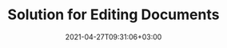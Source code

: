 ---
############################# Static ############################
layout: "product"
date: 2021-04-27T09:31:06+03:00
draft: false

############################# Head ############################
head_title: "Cloud, .NET, Java APIs & Online Document Editor Apps"
head_description: "Powerful, flexible and cross-platform document Editor SDKs, Cloud APIs & online apps to edit most common document file formats."

############################# Header ############################
title: "Solution for Editing Documents"
description: "Edit popular document formats (Microsoft Office, OpenOffice, HTML, XML and text) in any platform using API based document editor solution."

############################# APIs ###############################
apis:
  enable: true

  api:
    # api loop
    - title: "GroupDocs.Editor Cloud APIs Include"
      link: "/editor/family"
      label: "View All Cloud APIs"
      api_product:
        # api_product loop
        - link: "/editor/curl/"
          img_alt: "GroupDocs.Editor Cloud for cURL"
          image: "/sdk/272x272/groupdocs_editor-for-curl.webp"
          product: "GroupDocs.Editor"
          platform: "Cloud for cURL"
          content: "Work with cURL RESTful document editor API to modify document contents of Word, Excel, Presentations, HTML and Text documents in your applications."

        # api_product loop
        - link: "/editor/net/"
          img_alt: "GroupDocs.Editor Cloud SDK for .NET"
          image: "/sdk/272x272/groupdocs_editor-for-net.webp"
          product: "GroupDocs.Editor"
          platform: "Cloud SDK for .NET"
          content: "Add powerful document formats editing features in .NET applications using Cloud SDK for .NET. Edit MS Office, Web and XML documents."

          # api_product loop
        - link: "/editor/java/"
          img_alt: "GroupDocs.Editor Cloud SDK for Java"
          image: "/sdk/272x272/groupdocs_editor-for-java.webp"
          product: "GroupDocs.Editor"
          platform: "Cloud SDK for Java"
          content: "Advanced document editor SDK for Java applications to edit industry standard document file formats on any platform capable to call REST APIs."

    # api loop
    - title: "GroupDocs.Editor On Premise APIs Include"
      link: "https://products.groupdocs.com/editor/"
      label: "View All On Premise APIs"
      api_product:
        # api_product loop
        - link: "https://products.groupdocs.com/editor/net/"
          img_alt: "GroupDocs.Editor for .NET"
          image: "/logo/net/groupdocs-editor.png"
          product: "GroupDocs.Editor"
          platform: ".NET"
          content: "On Premise .NET API that helps your application to view, edit and then convert documents."

        # api_product loop
        - link: "https://products.groupdocs.com/editor/java/"
          img_alt: "GroupDocs.Editor for Java"
          image: "/logo/java/groupdocs-editor.png"
          product: "GroupDocs.Editor"
          platform: "Java"
          content: "Document editing API for Microsoft Office, OpenOffice, HTML and other documents to manipulate within your Java based applications."


    # api loop
    - title: "GroupDocs.Editor Cross Platform Apps Include"
      link: "https://products.groupdocs.app/editor/family"
      label: "View All Cross Platform Apps"
      api_product:
        # api_product loop
        - link: "https://products.groupdocs.app/editor/total"
          img_alt: "GroupDocs.Editor Total"
          image: "/logo/app/groupdocs_editor-app.png"
          product: "GroupDocs.Editor"
          platform: "Total"
          content: "Web-based free online app to edit popular file formats from Office & OpenOffice."

        # api_product loop
        - link: "https://products.groupdocs.app/editor/doc-to-xls"
          img_alt: "GroupDocs.Editor DOCX"
          image: "/logo/app/groupdocs_words-app.png"
          product: "GroupDocs.Editor"
          platform: "DOC to XLS"
          content: "Free editor app to view & edit Microsoft Word documents online."

        # api_product loop
        - link: "https://products.groupdocs.app/editor/pdf-to-docx"
          img_alt: "GroupDocs.Editor XLSM"
          image: "/logo/app/groupdocs_cells-app.png"
          product: "GroupDocs.Editor"
          platform: "PDF to DOCX"
          content: "Use any device, any browser to view or edit Microsoft Excel spreadsheets."

############################# Testimonials ###############################
testimonials:
  enable: false
  bg_color: "bg-gray"

  testimonial:
    # testimonial item loop
    - name: "David Hoffman"
      designation: "Psychologist"
      content: "I am excitedly watching the growth of GroupDocs. The responsiveness of your full team has helped me greatly, when I talk to someone at GroupDocs I can guarantee that someone is listening and making things happen."

############################# Back to top ###############################
back_to_top:
  enable: true
---